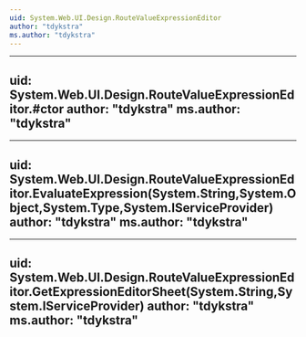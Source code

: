 ```yaml
---
uid: System.Web.UI.Design.RouteValueExpressionEditor
author: "tdykstra"
ms.author: "tdykstra"
---
```


---
uid: System.Web.UI.Design.RouteValueExpressionEditor.#ctor
author: "tdykstra"
ms.author: "tdykstra"
---

---
uid: System.Web.UI.Design.RouteValueExpressionEditor.EvaluateExpression(System.String,System.Object,System.Type,System.IServiceProvider)
author: "tdykstra"
ms.author: "tdykstra"
---

---
uid: System.Web.UI.Design.RouteValueExpressionEditor.GetExpressionEditorSheet(System.String,System.IServiceProvider)
author: "tdykstra"
ms.author: "tdykstra"
---
